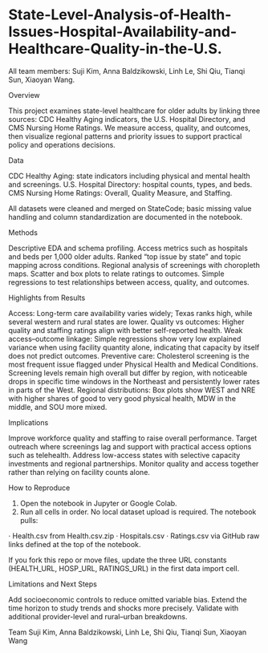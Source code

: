 # State-Level-Analysis-of-Health-Issues-Hospital-Availability-and-Healthcare-Quality-in-the-U.S.
All team members: Suji Kim, Anna Baldzikowski, Linh Le, Shi Qiu, Tianqi Sun, Xiaoyan Wang.

Overview

This project examines state-level healthcare for older adults by linking three sources: CDC Healthy Aging indicators, the U.S. Hospital Directory, and CMS Nursing Home Ratings. We measure access, quality, and outcomes, then visualize regional patterns and priority issues to support practical policy and operations decisions.

Data

CDC Healthy Aging: state indicators including physical and mental health and screenings.
U.S. Hospital Directory: hospital counts, types, and beds.
CMS Nursing Home Ratings: Overall, Quality Measure, and Staffing.

All datasets were cleaned and merged on StateCode; basic missing value handling and column standardization are documented in the notebook.

Methods

Descriptive EDA and schema profiling.
Access metrics such as hospitals and beds per 1,000 older adults.
Ranked “top issue by state” and topic mapping across conditions.
Regional analysis of screenings with choropleth maps.
Scatter and box plots to relate ratings to outcomes.
Simple regressions to test relationships between access, quality, and outcomes.

Highlights from Results

Access: Long-term care availability varies widely; Texas ranks high, while several western and rural states are lower.
Quality vs outcomes: Higher quality and staffing ratings align with better self-reported health.
Weak access–outcome linkage: Simple regressions show very low explained variance when using facility quantity alone, indicating that capacity by itself does not predict outcomes.
Preventive care: Cholesterol screening is the most frequent issue flagged under Physical Health and Medical Conditions. Screening levels remain high overall but differ by region, with noticeable drops in specific time windows in the Northeast and persistently lower rates in parts of the West.
Regional distributions: Box plots show WEST and NRE with higher shares of good to very good physical health, MDW in the middle, and SOU more mixed.

Implications

Improve workforce quality and staffing to raise overall performance.
Target outreach where screenings lag and support with practical access options such as telehealth.
Address low-access states with selective capacity investments and regional partnerships.
Monitor quality and access together rather than relying on facility counts alone.

How to Reproduce

1. Open the notebook in Jupyter or Google Colab.
2. Run all cells in order. No local dataset upload is required. The notebook pulls:

· Health.csv from Health.csv.zip
· Hospitals.csv
· Ratings.csv
  via GitHub raw links defined at the top of the notebook.

If you fork this repo or move files, update the three URL constants (HEALTH_URL, HOSP_URL, RATINGS_URL) in the first data import cell.

Limitations and Next Steps

Add socioeconomic controls to reduce omitted variable bias.
Extend the time horizon to study trends and shocks more precisely.
Validate with additional provider-level and rural–urban breakdowns.

Team
Suji Kim, Anna Baldzikowski, Linh Le, Shi Qiu, Tianqi Sun, Xiaoyan Wang
